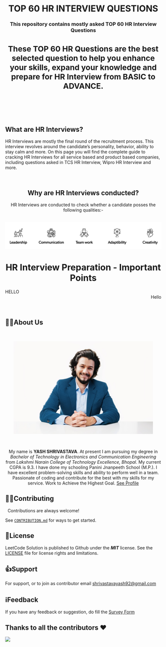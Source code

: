 <div align= "center"><h1>TOP 60 HR INTERVIEW QUESTIONS</h1></div> 

**<h3 align="center">This repository contains mostly asked TOP 60 HR Interview Questions</h3>**

**<h3 align="center">These TOP 60 HR Questions are the best selected question to help you enhance your skills, expand your knowledge and prepare for HR Interview from BASIC to ADVANCE.</h3>**
&nbsp;&nbsp;&nbsp;&nbsp;&nbsp;&nbsp;&nbsp;&nbsp;&nbsp;&nbsp;&nbsp;&nbsp;&nbsp;&nbsp;&nbsp;&nbsp;&nbsp;&nbsp;&nbsp;&nbsp;&nbsp;&nbsp;&nbsp;&nbsp;&nbsp;&nbsp;&nbsp;&nbsp;&nbsp;&nbsp;&nbsp;&nbsp;&nbsp;&nbsp;&nbsp;&nbsp;&nbsp;&nbsp;&nbsp;&nbsp;&nbsp;&nbsp;&nbsp;&nbsp;&nbsp;&nbsp;&nbsp;&nbsp;&nbsp;
---
&nbsp;&nbsp;&nbsp;&nbsp;&nbsp;&nbsp;&nbsp;&nbsp;&nbsp;&nbsp;&nbsp;&nbsp;&nbsp;&nbsp;&nbsp;&nbsp;&nbsp;&nbsp;&nbsp;&nbsp;&nbsp;&nbsp;&nbsp;&nbsp;&nbsp;&nbsp;&nbsp;&nbsp;&nbsp;&nbsp;&nbsp;&nbsp;&nbsp;&nbsp;&nbsp;&nbsp;&nbsp;&nbsp;&nbsp;&nbsp;&nbsp;&nbsp;&nbsp;&nbsp;&nbsp;&nbsp;&nbsp;&nbsp;&nbsp;
## What are HR Interviews?

HR Interviews are mostly the final round of the recruitment process. This interview revolves around the candidate’s personality, behavior, ability to stay calm and more. On this page you will find the complete guide to cracking HR Interviews for all service based and product based companies, including questions asked in TCS HR Interview, Wipro HR Interview and more.

&nbsp;&nbsp;&nbsp;&nbsp;&nbsp;&nbsp;&nbsp;&nbsp;&nbsp;&nbsp;&nbsp;&nbsp;&nbsp;&nbsp;&nbsp;&nbsp;&nbsp;&nbsp;&nbsp;&nbsp;&nbsp;&nbsp;&nbsp;&nbsp;&nbsp;&nbsp;&nbsp;&nbsp;&nbsp;&nbsp;&nbsp;&nbsp;&nbsp;&nbsp;&nbsp;&nbsp;&nbsp;&nbsp;&nbsp;&nbsp;&nbsp;&nbsp;&nbsp;&nbsp;&nbsp;&nbsp;&nbsp;&nbsp;&nbsp;
<div align="center">
<h2>Why are HR Interviews conducted?</h2>

<p>HR Interviews are conducted to check whether a candidate posses the following qualities:-</p>

&nbsp;&nbsp;
<img src="Assets/IMG.jpeg"/>

# HR Interview Preparation - Important Points
</div>

<div>
<div align="left">HELLO</div><div align="right">Hello</div>
</div>

&nbsp;
## 🧑🏻About Us

&nbsp;
<div align= "center"><img src="Assets/MyImage.jpg" width="450" height="300"/> 

&nbsp;&nbsp;&nbsp;

My name is **YASH SHRIVASTAVA**. At present I am pursuing my degree in *Bachelor of Technology in Electronics and Communication Engineering* from *Lakshmi Narain College of Technology Excellence, Bhopal*. My current CGPA is 9.3. I have done my schooling Panini Jnanpeeth School (M.P.). I have excellent problem-solving skills and ability to perform well in a team. Passionate of coding and contribute for the best with my skills for my service. Work to Achieve the Highest Goal. [See Profile](https://www.linkedin.com/in/yashshrivastava92/)

</div>

## 👨‍🏫Contributing

&nbsp;
Contributions are always welcome!

See [```CONTRIBUTION.md```](CONTRIBUTION.md) for ways to get started.



## 📄License

LeetCode Solution is published to Github under the ***MIT*** license. See the [LICENSE](LICENSE.md) file for license rights and limitations.


## 👍Support

For support, or to join as contributor email shrivastavayash92@gmail.com

## ℹ️Feedback

If you have any feedback or suggestion, do fill the [Survey Form](https://forms.gle/1TUfnLPksdR12PLv5)

 
## Thanks to all the contributors ❤️
<a href = "https://github.com/yashshrivastavaa/TOP-100-Coding-Questions/graphs/contributors">
  <img src = "https://contrib.rocks/image?repo=yashshrivastavaa/TOP-100-Coding-Questions"/>
</a>

